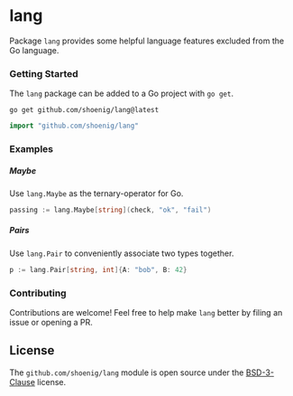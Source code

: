 # lang

Package `lang` provides some helpful language features excluded from the Go language.

### Getting Started

The `lang` package can be added to a Go project with `go get`.

```shell
go get github.com/shoenig/lang@latest
```

```go
import "github.com/shoenig/lang"
```

### Examples

##### Maybe

Use `lang.Maybe` as the ternary-operator for Go.

```go
passing := lang.Maybe[string](check, "ok", "fail")
```

##### Pairs

Use `lang.Pair` to conveniently associate two types together.

```go
p := lang.Pair[string, int]{A: "bob", B: 42}
```

### Contributing

Contributions are welcome! Feel free to help make `lang` better by filing an
issue or opening a PR.

## License

The `github.com/shoenig/lang` module is open source under the [BSD-3-Clause](LICENSE) license.
